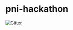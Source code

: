 # pni-hackathon

[![Gitter](https://badges.gitter.im/IntelPNI/pni-hackathon.svg)](https://gitter.im/IntelPNI/pni-hackathon?utm_source=badge&utm_medium=badge&utm_campaign=pr-badge&utm_content=badge)